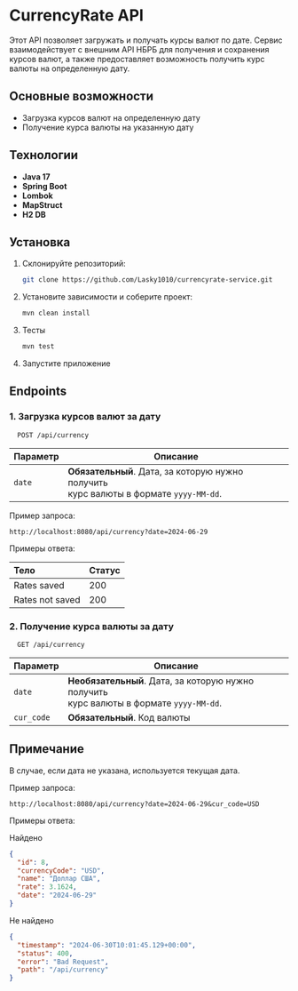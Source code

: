 # CurrencyRate API

Этот API позволяет загружать и получать курсы валют по дате. Сервис взаимодействует с внешним API НБРБ для получения и
сохранения курсов валют, а также предоставляет возможность получить курс валюты на определенную дату.

## Основные возможности

- Загрузка курсов валют на определенную дату
- Получение курса валюты на указанную дату

## Технологии

- **Java 17**
- **Spring Boot**
- **Lombok**
- **MapStruct**
- **H2 DB**

## Установка

1. Склонируйте репозиторий:
   ```sh
   git clone https://github.com/Lasky1010/currencyrate-service.git
2. Установите зависимости и соберите проект:
    ```sh
   mvn clean install 
3. Тесты
   ```sh
   mvn test
4. Запустите приложение

## Endpoints

### 1. Загрузка курсов валют за дату

```http
  POST /api/currency
```

| Параметр | Описание                                                                                   |
|:---------|--------------------------------------------------------------------------------------------|
| `date`   | **Обязательный**. Дата, за которую нужно получить<br/> курс валюты в формате `yyyy-MM-dd`. |

Пример запроса:

```
http://localhost:8080/api/currency?date=2024-06-29
```

Примеры ответа:

| Тело            | Статус |
|:----------------|--------|
| Rates saved     | 200    |
| Rates not saved | 200    |

### 2. Получение курса валюты за дату

```http
  GET /api/currency
```

| Параметр   | Описание                                                                                     |
|:-----------|----------------------------------------------------------------------------------------------|
| `date`     | **Необязательный**. Дата, за которую нужно получить<br/> курс валюты в формате `yyyy-MM-dd`. |
| `cur_code` | **Обязательный**. Код валюты                                                                 |

## Примечание

В случае, если дата не указана, используется текущая дата.

Пример запроса:

```
http://localhost:8080/api/currency?date=2024-06-29&cur_code=USD
```

Примеры ответа:

Найдено

```json
{
  "id": 8,
  "currencyCode": "USD",
  "name": "Доллар США",
  "rate": 3.1624,
  "date": "2024-06-29"
}
```

Не найдено

```json
{
  "timestamp": "2024-06-30T10:01:45.129+00:00",
  "status": 400,
  "error": "Bad Request",
  "path": "/api/currency"
}
```
